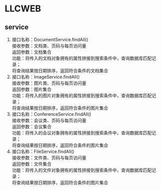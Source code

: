 # LLCWEB
## service 
1. 接口名称：DocumentService.findAll() <br>
   接收参数：文档类、页码与每页访问量 <br>
   返回参数：文档集合 <br>
   功能：将传入的文档对象拥有的属性拼接到搜索条件中，查询数据库匹配记录；<br>
         将查询结果按日期排序，返回符合条件的文档集合 <br>
2. 接口名称：ImageService.findAll() <br>
   接收参数：图片类、页码与每页访问量 <br>
   返回参数：图片集合 <br>
   功能：将传入的图片对象拥有的属性拼接到搜索条件中，查询数据库匹配记录；<br>
         将查询结果按日期排序，返回符合条件的图片集合
3. 接口名称：ConferenceService.findAll() <br>
   接收参数：会议类、页码与每页访问量 <br>
   返回参数：会议集合 <br>
   功能：将传入的会议对象拥有的属性拼接到搜索条件中，查询数据库匹配记录；<br>
         将查询结果按日期排序，返回符合条件的图片集合
4. 接口名称：FileService.findAll() <br>
   接收参数：文件类、页码与每页访问量 <br>
   返回参数：文件集合 <br>
   功能：将传入的文件对象拥有的属性拼接到搜索条件中，查询数据库匹配记录；<br>
         将查询结果按日期排序，返回符合条件的图片集合